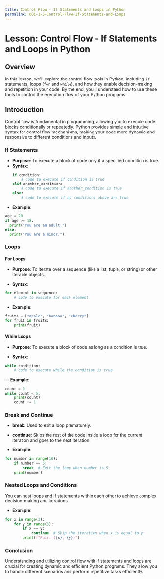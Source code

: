 ```yaml
---
title: Control Flow - If Statements and Loops in Python
permalink: 001-1-5-Control-Flow-If-Statements-and-Loops
---
```


# Lesson: Control Flow - If Statements and Loops in Python

## Overview
In this lesson, we'll explore the control flow tools in Python, including `if` statements, loops (`for` and `while`), and how they enable decision-making and repetition in your code. By the end, you'll understand how to use these tools to control the execution flow of your Python programs.

## Introduction

Control flow is fundamental in programming, allowing you to execute code blocks conditionally or repeatedly. Python provides simple and intuitive syntax for control flow mechanisms, making your code more dynamic and responsive to different conditions and inputs.

### If Statements

- **Purpose**: To execute a block of code only if a specified condition is true.
- **Syntax**:
  ```python
  if condition:
      # code to execute if condition is true
  elif another_condition:
      # code to execute if another_condition is true
  else:
      # code to execute if no conditions above are true

- **Example**:
```python
age = 20
if age >= 18:
  print("You are an adult.")
else:
  print("You are a minor.")
```

### Loops

#### For Loops

- **Purpose**: To iterate over a sequence (like a list, tuple, or string) or other iterable objects.

- **Syntax**:

```python
for element in sequence:
    # code to execute for each element
```

- **Example**:

```python
fruits = ["apple", "banana", "cherry"]
for fruit in fruits:
    print(fruit)
```

#### While Loops

- **Purpose**: To execute a block of code as long as a condition is true.

- **Syntax**:

```python
while condition:
    # code to execute while the condition is true
```

-- **Example**:
```python
count = 0
while count < 5:
    print(count)
    count += 1
```

### Break and Continue

- **break**: Used to exit a loop prematurely.

- **continue**: Skips the rest of the code inside a loop for the current iteration and goes to the next iteration.

- **Example**:
```python
for number in range(10):
    if number == 5:
        break  # Exit the loop when number is 5
    print(number)
```

### Nested Loops and Conditions

You can nest loops and if statements within each other to achieve complex decision-making and iterations.

- **Example**:
```python
for x in range(3):
    for y in range(3):
        if x == y:
            continue  # Skip the iteration when x is equal to y
        print(f"Pair: ({x}, {y})")
```

### Conclusion

Understanding and utilizing control flow with if statements and loops are crucial for creating dynamic and efficient Python programs. They allow you to handle different scenarios and perform repetitive tasks efficiently.
